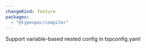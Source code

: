 ```yaml
---
changeKind: feature
packages:
  - "@typespec/compiler"
---
```


Support variable-based nested config in tspconfig.yaml